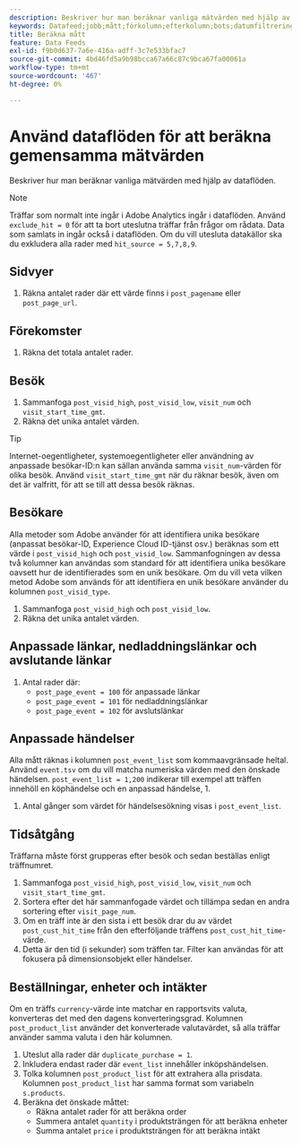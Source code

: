 ```yaml
---
description: Beskriver hur man beräknar vanliga mätvärden med hjälp av dataflöden.
keywords: Datafeed;jobb;mått;förkolumn;efterkolumn;bots;datumfiltrering;händelsesträng;vanliga;formler
title: Beräkna mått
feature: Data Feeds
exl-id: f9b0d637-7a6e-416a-adff-3c7e533bfac7
source-git-commit: 4bd46fd5a9b98bcca67a66c87c9bca67fa00061a
workflow-type: tm+mt
source-wordcount: '467'
ht-degree: 0%

---
```


# Använd dataflöden för att beräkna gemensamma mätvärden

Beskriver hur man beräknar vanliga mätvärden med hjälp av dataflöden.

>[!NOTE]
>
>Träffar som normalt inte ingår i Adobe Analytics ingår i dataflöden. Använd `exclude_hit = 0` för att ta bort uteslutna träffar från frågor om rådata. Data som samlats in ingår också i dataflöden. Om du vill utesluta datakällor ska du exkludera alla rader med `hit_source = 5,7,8,9`.

## Sidvyer

1. Räkna antalet rader där ett värde finns i `post_pagename` eller `post_page_url`.

## Förekomster

1. Räkna det totala antalet rader.

## Besök

1. Sammanfoga `post_visid_high`, `post_visid_low`, `visit_num` och `visit_start_time_gmt`.
1. Räkna det unika antalet värden.

>[!TIP]
>
>Internet-oegentligheter, systemoegentligheter eller användning av anpassade besökar-ID:n kan sällan använda samma `visit_num`-värden för olika besök. Använd `visit_start_time_gmt` när du räknar besök, även om det är valfritt, för att se till att dessa besök räknas.

## Besökare

Alla metoder som Adobe använder för att identifiera unika besökare (anpassat besökar-ID, Experience Cloud ID-tjänst osv.) beräknas som ett värde i `post_visid_high` och `post_visid_low`. Sammanfogningen av dessa två kolumner kan användas som standard för att identifiera unika besökare oavsett hur de identifierades som en unik besökare. Om du vill veta vilken metod Adobe som används för att identifiera en unik besökare använder du kolumnen `post_visid_type`.

1. Sammanfoga `post_visid_high` och `post_visid_low`.
2. Räkna det unika antalet värden.

## Anpassade länkar, nedladdningslänkar och avslutande länkar

1. Antal rader där:
   * `post_page_event = 100` för anpassade länkar
   * `post_page_event = 101` för nedladdningslänkar
   * `post_page_event = 102` för avslutslänkar

## Anpassade händelser

Alla mått räknas i kolumnen `post_event_list` som kommaavgränsade heltal. Använd `event.tsv` om du vill matcha numeriska värden med den önskade händelsen. `post_event_list = 1,200` indikerar till exempel att träffen innehöll en köphändelse och en anpassad händelse, 1.

1. Antal gånger som värdet för händelsesökning visas i `post_event_list`.

## Tidsåtgång

Träffarna måste först grupperas efter besök och sedan beställas enligt träffnumret.

1. Sammanfoga `post_visid_high`, `post_visid_low`, `visit_num` och `visit_start_time_gmt`.
2. Sortera efter det här sammanfogade värdet och tillämpa sedan en andra sortering efter `visit_page_num`.
3. Om en träff inte är den sista i ett besök drar du av värdet `post_cust_hit_time` från den efterföljande träffens `post_cust_hit_time`-värde.
4. Detta är den tid (i sekunder) som träffen tar. Filter kan användas för att fokusera på dimensionsobjekt eller händelser.

## Beställningar, enheter och intäkter

Om en träffs `currency`-värde inte matchar en rapportsvits valuta, konverteras det med den dagens konverteringsgrad. Kolumnen `post_product_list` använder det konverterade valutavärdet, så alla träffar använder samma valuta i den här kolumnen.

1. Uteslut alla rader där `duplicate_purchase = 1`.
2. Inkludera endast rader där `event_list` innehåller inköpshändelsen.
3. Tolka kolumnen `post_product_list` för att extrahera alla prisdata. Kolumnen `post_product_list` har samma format som variabeln `s.products`.
4. Beräkna det önskade måttet:
   * Räkna antalet rader för att beräkna order
   * Summera antalet `quantity` i produktsträngen för att beräkna enheter
   * Summa antalet `price` i produktsträngen för att beräkna intäkt
